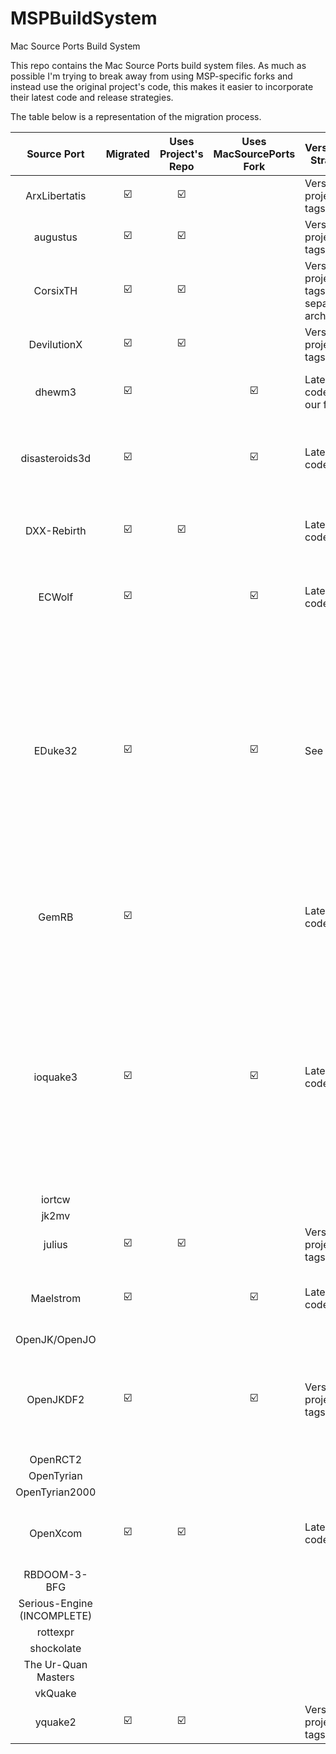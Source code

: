 # MSPBuildSystem
Mac Source Ports Build System

This repo contains the Mac Source Ports build system files. As much as possible I'm trying to break away from using MSP-specific forks and instead use the original project's code, this makes it easier to incorporate their latest code and release strategies. 

The table below is a representation of the migration process. 


|         Source Port         | Migrated | Uses Project's Repo | Uses MacSourcePorts Fork | Versioning Strategy                          |                                      Notes                                      |
|:---------------------------:|:--------:|:-------------------:|:------------------------:|----------------------------------------------|:-------------------------------------------------------------------------------:|
| ArxLibertatis               | ☑️        | ☑️                   |                          | Versioned project tags                       |                                                                                 |
| augustus                    | ☑️        | ☑️                   |                          | Versioned project tags                       |                                                                                 |
| CorsixTH                    | ☑️        | ☑️                   |                          | Versioned project tags, separate arch builds |                                                                                 |
| DevilutionX                 | ☑️        | ☑️                   |                          | Versioned project tags                       |                                                                                 |
| dhewm3                      | ☑️        |                     | ☑️                        | Latest code from our fork                    | Need to do a PR to get some Mac code in                                         |
| disasteroids3d              | ☑️        |                     | ☑️                        | Latest code                                  | This one is fine to leave as our fork. It is rarely going to change             |
| DXX-Rebirth                 | ☑️        | ☑️                   |                          | Latest code                                  | Project does use tags, but not since 2018                                       |
| ECWolf                      | ☑️        |                     | ☑️                        | Latest code                                  | Uses bitucket. Project does not do version tags                                 |
| EDuke32                     | ☑️        |                     | ☑️                        | See note                                     | This project is maintained on a hosted GitLab thing at Voidpoint.io. The latest code, last I checked, will not build on Mac. So the MSP fork is the most recent thing that will. For now this works.                                                                                 |
| GemRB                       | ☑️        |                     |                          | Latest code                                  | Most recent tag has build issues on macOS, going with latest until next release |
| ioquake3                    | ☑️        |                     | ☑️                        | Latest code                                  | Build script scrapes version number from Makefile, but it's almost always 1.36. I need to do a PR for the proper separated Universal 1 and Universal 2 builds|
| iortcw                      |          |                     |                          |                                              |                                                                                 |
| jk2mv                       |          |                     |                          |                                              |                                                                                 |
| julius                      | ☑️        | ☑️                   |                          | Versioned project tags                       |                                                                                 |
| Maelstrom                   | ☑️        |                     | ☑️                        | Latest code                                  | This one is fine to leave as our fork. It will rarely change                    |
| OpenJK/OpenJO               |          |                     |                          |                                              |                                                                                 |
| OpenJKDF2                   | ☑️        |                     | ☑️                        | Versioned project tags                       | This one needs some attention before I can try and use the project's repo       |
| OpenRCT2                    |          |                     |                          |                                              |                                                                                 |
| OpenTyrian                  |          |                     |                          |                                              |                                                                                 |
| OpenTyrian2000              |          |                     |                          |                                              |                                                                                 |
| OpenXcom                    | ☑️        | ☑️                   |                          | Latest code                                  | Project does use tags, but not since 2014                                       |
| RBDOOM-3-BFG                |          |                     |                          |                                              |                                                                                 |
| Serious-Engine (INCOMPLETE) |          |                     |                          |                                              |                                                                                 |
| rottexpr                    |          |                     |                          |                                              |                                                                                 |
| shockolate                  |          |                     |                          |                                              |                                                                                 |
| The Ur-Quan Masters         |          |                     |                          |                                              |                                                                                 |
| vkQuake                     |          |                     |                          |                                              |                                                                                 |
| yquake2                     | ☑️        | ☑️                   |                          | Versioned project tags                       |                                                                                 |
